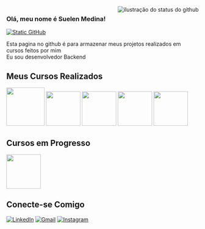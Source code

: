 <img align='right' src="https://github-readme-stats.vercel.app/api?username=suelenmedinape&show_icons=true&title_color=783c00&text_color=af552e&icon_color=783c00&bg_color=f8efd4&cache_seconds=2300" alt="ilustração do status do github">

### Olá, meu nome é Suelen Medina!

[![Static GitHub](https://img.shields.io/static/v1?label=Perfil%20Principal&message=suelenmedinape&color=f8efd4&style=for-the-badge&logo=GitHub)](https://github.com/suelenmedinape)

<p>Esta pagina no github é para armazenar meus projetos realizados em cursos feitos por mim<br/> Eu sou desenvolvedor Backend</p>

## Meus Cursos Realizados

[<img src="https://assets.dio.me/7fBn4snFZGzJtNuYIdkJ9ec6bXUGC-XOZZo4eiE89WA/f:webp/h:120/q:80/L3RyYWNrcy9hMDM5YjM0Yy03YWE4LTRhM2QtYjc2NS0wN2M4YzgzN2Y2N2EucG5n" height="100"></a>](https://hermes.dio.me/certificates/JQVMTCW4.pdf)
[<img src="https://assets.dio.me/kzmnpNCSrZh0LAbVHyh8ns7flweLXka1dAbGYKX_kMA/f:webp/h:120/q:80/L3RyYWNrcy8yMGIwNGRkZi00MmE3LTQ5NDUtYjAwNC1lNmNkOGIxYTc5OGYucG5n" height="90"></a>](https://hermes.dio.me/certificates/NU0QL0JX.pdf)
[<img src="https://assets.dio.me/N3ET28fsUKPyJZb6mh6vdqhVziWjbk3xPNlE_velBWs/f:webp/h:120/q:80/L3RyYWNrcy85NzIyOTdkYy00MzU3LTRhZjQtYWJlYS04OWEzODg1M2E5NDkucG5n" height="90"></a>](https://hermes.dio.me/certificates/33A2TFYY.pdf)
[<img src="https://hermes.dio.me/courses/badge/b58e9d1f-fea4-410b-a1d8-51b445fc9ed8.png" height="90"></a>](https://hermes.dio.me/certificates/FCO2N0M9.pdf)
[<img src="https://assets.dio.me/xpg727feOCFHSMAL25KWbqwBMk3omWspkWlx3TqMbJU/f:webp/h:120/q:80/L3RyYWNrcy9jZmVjZGRiOC04ODljLTQwM2YtOGVkYi01NzcxYjk3ZTk4MmYucG5n" height="90"></a>](https://web.dio.me/track/formacao-gitlab-cicd)

## Cursos em Progresso
[<img src="https://assets.dio.me/gt-tEnhv4_p33iwDXfI-zutfiEJ-q27qVfDCcnLV7I0/f:webp/h:120/q:80/L3RyYWNrcy9kYTA0M2M3YS03MTg5LTQ0MWUtYmYyOC1hZGMyZDA1YTQ5MzQucG5n" height="90"></a>](https://web.dio.me/track/formacao-css-web-developer)

## Conecte-se Comigo
[![LinkedIn](https://img.shields.io/badge/LinkedIn-f8efd4?style=for-the-badge&logo=linkedin&logoColor=783c00)](https://www.linkedin.com/in/suelenmedidnape/) 
[![Gmail](https://img.shields.io/badge/Gmail-f8efd4?style=for-the-badge&logo=gmail&logoColor=783c00)](mailto:suelenmedinap)
[![Instagram](https://img.shields.io/badge/-Instagram-f8efd4?style=for-the-badge&logo=instagram&logoColor=783c00)](https://www.instagram.com/suelenmedinap/)
